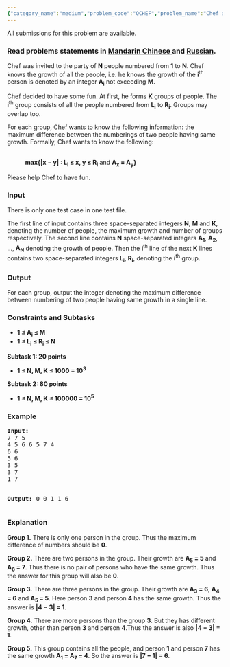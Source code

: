 ```yaml
---
{"category_name":"medium","problem_code":"QCHEF","problem_name":"Chef and Problems","languages_supported":{"0":"ADA","1":"ASM","2":"BASH","3":"BF","4":"C","5":"C99 strict","6":"CAML","7":"CLOJ","8":"CLPS","9":"CPP 4.3.2","10":"CPP 4.9.2","11":"CPP14","12":"CS2","13":"D","14":"ERL","15":"FORT","16":"FS","17":"GO","18":"HASK","19":"ICK","20":"ICON","21":"JAVA","22":"JS","23":"LISP clisp","24":"LISP sbcl","25":"LUA","26":"NEM","27":"NICE","28":"NODEJS","29":"PAS fpc","30":"PAS gpc","31":"PERL","32":"PERL6","33":"PHP","34":"PIKE","35":"PRLG","36":"PYTH","37":"PYTH 3.4","38":"RUBY","39":"SCALA","40":"SCM guile","41":"SCM qobi","42":"ST","43":"TCL","44":"TEXT","45":"WSPC"},"max_timelimit":1,"source_sizelimit":50000,"problem_author":"gomelfk","problem_tester":"laycurse","date_added":"30-10-2014","tags":{"0":"gomelfk","1":"march15","2":"medium","3":"sqrt"},"editorial_url":"http://discuss.codechef.com/problems/QCHEF","time":{"view_start_date":1426498200,"submit_start_date":1426498200,"visible_start_date":1426498200,"end_date":1735669800},"layout":"problem"}
---
```

<span class="solution-visible-txt">All submissions for this problem are available.</span><h3> Read problems statements in <a target="_blank" href="http://www.codechef.com/download/translated/MARCH15/mandarin/QCHEF.pdf">Mandarin Chinese </a> and <a target="_blank" href="http://www.codechef.com/download/translated/MARCH15/russian/QCHEF.pdf">Russian</a>.</h3>
<p>Chef was invited to the party of <b>N</b> people numbered from <b>1</b> to <b>N</b>. Chef knows the growth of all the people, i.e. he knows the growth of the <b>i</b><sup>th</sup> person is denoted by an integer <b>A<sub>i</sub></b> not exceeding <b>M</b>.</p>
<p>Chef decided to have some fun. At first, he forms <b>K</b> groups of people. The <b>i</b><sup>th</sup> group consists of all the people numbered from <b>L<sub>i</sub></b> to <b>R<sub>i</sub></b>. Groups may overlap too.
</p>
<p>
For each group, Chef wants to know the following information: the maximum difference between the numberings of two people having same growth.  Formally, Chef wants to know the following:<br /><br />
<div style="margin-left: 3em;"><b>max{|x − y| : L<sub>i</sub> ≤ x, y ≤ R<sub>i</sub></b> and <b>A<sub>x</sub> = A<sub>y</sub>}</b></div>
</p>
<p>Please help Chef to have fun.</p>
<h3>Input</h3>
<p>There is only one test case in one test file.</p>
<p>The first line of input contains three space-separated integers <b>N</b>, <b>M</b> and <b>K</b>, denoting the number of people, the maximum growth and number of groups respectively. The second line contains <b>N</b> space-separated integers <b>A<sub>1</sub></b>, <b>A<sub>2</sub></b>, ..., <b>A<sub>N</sub></b> denoting the growth of people. Then the <b>i</b><sup>th</sup> line of the next <b>K</b> lines contains two space-separated integers <b>L<sub>i</sub></b>, <b>R<sub>i</sub></b>, denoting the <b>i</b><sup>th</sup> group.</p>
<h3>Output</h3>
<p>For each group, output the integer denoting the maximum difference between numbering of two people having same growth in a single line.</p>
<h3>Constraints and Subtasks</h3>
<ul>
<li><b>1 ≤ A<sub>i</sub> ≤ M</b></li>
<li><b>1 ≤ L<sub>i</sub> ≤ R<sub>i</sub> ≤ N</b></li>
</ul>
<p> </p>
<p><b>Subtask 1: 20 points</b></p>
<ul>
<li><b>1 ≤ N, M, K ≤ 1000 = 10<sup>3</sup></b></li>
</ul>
<p> </p>
<p><b>Subtask 2: 80 points</b></p>
<ul>
<li><b>1 ≤ N, M, K ≤ 100000 = 10<sup>5</sup></b></li>
</ul>
<h3>Example</h3>
<pre><b>Input:</b>
7 7 5
4 5 6 6 5 7 4
6 6
5 6
3 5
3 7
1 7

<b>Output:</b>
0
0
1
1
6
</pre><h3>Explanation</h3>
<p><b>Group 1.</b> There is only one person in the group. Thus the maximum difference of numbers should be <b>0</b>.</p>
<p><b>Group 2.</b> There are two persons in the group. Their growth are <b>A<sub>5</sub> = 5</b> and <b>A<sub>6</sub> = 7</b>. Thus there is no pair of persons who have the same growth. Thus the answer for this group will also be <b>0</b>.</p>
<p><b>Group 3.</b> There are three persons in the group. Their growth are <b>A<sub>3</sub> = 6</b>, <b>A<sub>4</sub> = 6</b> and <b>A<sub>5</sub> = 5</b>. Here person <b>3</b> and person <b>4</b> has the same growth. Thus the answer is <b>|4 − 3| = 1</b>.</p>
<p><b>Group 4.</b> There are more persons than the group <b>3</b>. But they has different growth, other than person <b>3</b> and person <b>4</b>.Thus the answer is also <b>|4 − 3| = 1</b>.</p>
<p><b>Group 5.</b> This group contains all the people, and person <b>1</b> and person <b>7</b> has the same growth <b>A<sub>1</sub> = A<sub>7</sub> = 4</b>. So the answer is <b>|7 − 1| = 6</b>.</p>
